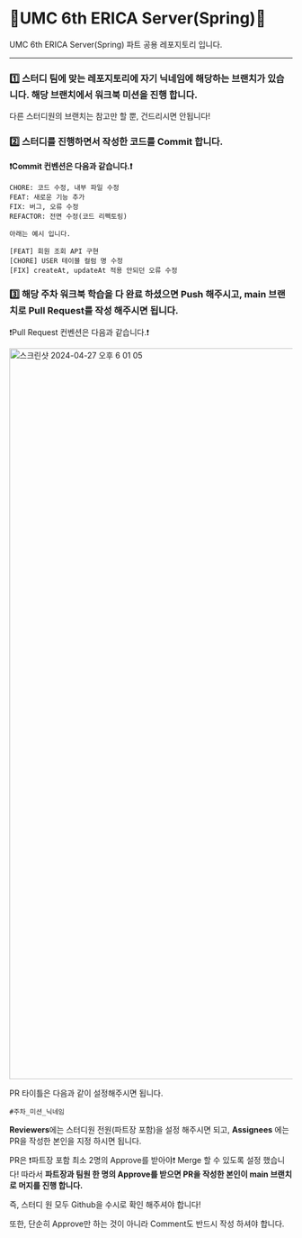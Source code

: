# 💚UMC 6th ERICA Server(Spring)💚

UMC 6th ERICA Server(Spring) 파트 공용 레포지토리 입니다. 

---

### 1️⃣ 스터디 팀에 맞는 레포지토리에 자기 닉네임에 해당하는 브랜치가 있습니다. 해당 브랜치에서 워크북 미션을 진행 합니다. 
다른 스터디원의 브랜치는 참고만 할 뿐, 건드리시면 안됩니다!



### 2️⃣ 스터디를 진행하면서 작성한 코드를 Commit 합니다.  
**❗️Commit 컨벤션은 다음과 같습니다.❗️**

```
CHORE: 코드 수정, 내부 파일 수정 
FEAT: 새로운 기능 추가
FIX: 버그, 오류 수정
REFACTOR: 전면 수정(코드 리펙토링)

아래는 예시 입니다. 

[FEAT] 회원 조회 API 구현 
[CHORE] USER 테이블 컬럼 명 수정
[FIX] createAt, updateAt 적용 안되던 오류 수정
```


### 3️⃣ 해당 주차 워크북 학습을 다 완료 하셨으면 Push 해주시고, main 브랜치로 Pull Request를 작성 해주시면 됩니다. 

❗️Pull Request 컨벤션은 다음과 같습니다.❗️ 

<img width="1298" alt="스크린샷 2024-04-27 오후 6 01 05" src="https://github.com/UMC-6th-ERICA-Server-Spring/.github/assets/77945998/4a719428-0f68-42fd-982d-fcbb7f4e4a55">


PR 타이틀은 다음과 같이 설정해주시면 됩니다.

```
#주차_미션_닉네임
```

**Reviewers**에는 스터디원 전원(파트장 포함)을 설정 해주시면 되고, **Assignees** 에는 PR을 작성한 본인을 지정 하시면 됩니다.

PR은 ❗️파트장 포함 최소 2명의 Approve를 받아야❗️ Merge 할 수 있도록 설정 했습니다! 
따라서  **파트장과 팀원 한 명의 Approve를 받으면 PR을 작성한 본인이 main 브랜치로 머지를 진행 합니다.** 

즉, 스터디 원 모두 Github을 수시로 확인 해주셔야 합니다! 

또한, 단순히 Approve만 하는 것이 아니라 Comment도 반드시 작성 하셔야 합니다. 

